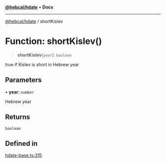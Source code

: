 [**@hebcal/hdate**](../README.md) • **Docs**

***

[@hebcal/hdate](../globals.md) / shortKislev

# Function: shortKislev()

> **shortKislev**(`year`): `boolean`

true if Kislev is short in Hebrew year

## Parameters

• **year**: `number`

Hebrew year

## Returns

`boolean`

## Defined in

[hdate-base.ts:315](https://github.com/hebcal/hdate-js/blob/0598d33c365bb80f37dc49c0f800617668c63a8d/src/hdate-base.ts#L315)
